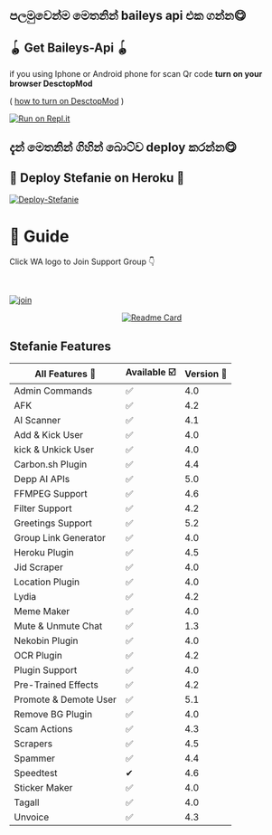 ## පලමුවෙන්ම මෙතනින් baileys api එක ගන්න😋
## 🪀 Get Baileys-Api 🪀           

  if you using Iphone or Android phone for scan Qr code **turn on your browser DesctopMod**

 ( [how to turn on DesctopMod](https://youtu.be/BPzk5WnvmcI) )

              



 [![Run on Repl.it](https://repl.it/badge/github/quiec/whatsAlfa)](https://replit.com/@TOXICDEVIL/WhatsAlexa)

## දැන් මෙතනින්  ගිහින් බොට්ව deploy කරන්න😋
## 💫 Deploy Stefanie on Heroku 💫

[![Deploy-Stefanie](https://www.herokucdn.com/deploy/button.svg)](https://heroku.com/deploy?template=https://github.com/Kaweeshachamodk/Stefanie_)

# 📢 Guide

Click WA logo to Join Support Group 👇

  <br>

  [![join](https://github.com/Alien-alfa/PublicBot/blob/main/wlogo.svg.png)](https://chat.whatsapp.com/IT3hsNybRABBadKvyD1ENY)

  <div align="center">

       

  [![Readme Card](https://github-readme-stats.vercel.app/api/pin/?username=farhan-dqz&repo=PublicBot&theme=nightowl)](https://github.com/Kaweeshachamodk/Stefanie_)

  </div>

## Stefanie Features

| All Features 📢|Available ☑️|Version 🔎|
| ------------- | ------------ | ---------- |
| Admin Commands|✅|4.0|
| AFK|✅|4.2|
| AI Scanner|✅|4.1|
| Add & Kick User|✅|4.0|
| kick & Unkick User|✅|4.0|
| Carbon.sh Plugin|✅|4.4|
| Depp AI APIs|✅|5.0|
| FFMPEG Support|✅|4.6|
| Filter Support|✅|4.2|
| Greetings Support|✅|5.2|
| Group Link Generator|✅|4.0|
| Heroku Plugin|✅|4.5|
| Jid Scraper|✅|4.0|
| Location Plugin|✅|4.0|
| Lydia|✅|4.2|
| Meme Maker|✅|4.0|
| Mute & Unmute Chat|✅|1.3|
| Nekobin Plugin|✅|4.0|
| OCR Plugin|✅|4.2|
| Plugin Support|✅|4.0|
| Pre-Trained Effects|✅|4.2|
| Promote & Demote User|✅|5.1|
| Remove BG Plugin|✅|4.0|
| Scam Actions|✅|4.3|
| Scrapers|✅|4.5|
| Spammer|✅|4.4|
| Speedtest|✔|4.6|
| Sticker Maker|✅|4.0|
| Tagall|✅|4.0|
| Unvoice|✅|4.3|

